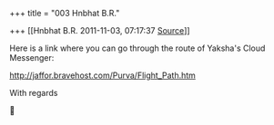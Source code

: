 +++
title = "003 Hnbhat B.R."

+++
[[Hnbhat B.R.	2011-11-03, 07:17:37 [Source](https://groups.google.com/g/bvparishat/c/sqh55oBvSkM)]]



Here is a link where you can go through the route of Yaksha's Cloud Messenger:

  

<http://jaffor.bravehost.com/Purva/Flight_Path.htm>

  

With regards



